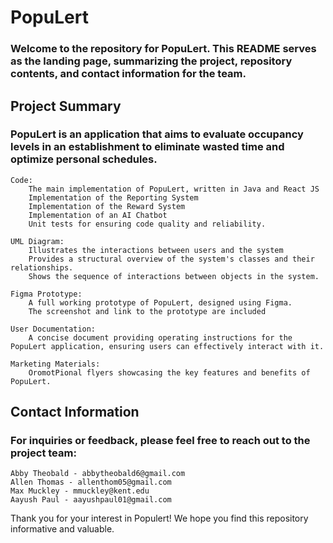 # PopuLert

### Welcome to the repository for PopuLert. This README serves as the landing page, summarizing the project, repository contents, and contact information for the team.

## Project Summary

### PopuLert is an application that aims to evaluate occupancy levels in an establishment to eliminate wasted time and optimize personal schedules.

    Code:
        The main implementation of PopuLert, written in Java and React JS
        Implementation of the Reporting System
        Implementation of the Reward System
        Implementation of an AI Chatbot
        Unit tests for ensuring code quality and reliability.

    UML Diagram:
        Illustrates the interactions between users and the system
        Provides a structural overview of the system's classes and their relationships.
        Shows the sequence of interactions between objects in the system.

    Figma Prototype:
        A full working prototype of PopuLert, designed using Figma.
        The screenshot and link to the prototype are included

    User Documentation:
        A concise document providing operating instructions for the PopuLert application, ensuring users can effectively interact with it.

    Marketing Materials:
        OromotPional flyers showcasing the key features and benefits of PopuLert.
    
## Contact Information

### For inquiries or feedback, please feel free to reach out to the project team:

    Abby Theobald - abbytheobald6@gmail.com
    Allen Thomas - allenthom05@gmail.com
    Max Muckley - mmuckley@kent.edu
    Aayush Paul - aayushpaul01@gmail.com

Thank you for your interest in Populert! We hope you find this repository informative and valuable.

